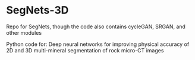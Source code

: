 # SegNets-3D
Repo for SegNets, though the code also contains cycleGAN, SRGAN, and other modules


Python code for: Deep neural networks for improving physical accuracy of 2D and 3D multi-mineral segmentation of rock micro-CT images

